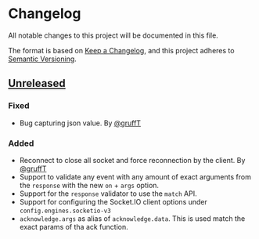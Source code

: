 # Changelog
All notable changes to this project will be documented in this file.

The format is based on [Keep a Changelog](https://keepachangelog.com/en/1.0.0/),
and this project adheres to [Semantic Versioning](https://semver.org/spec/v2.0.0.html).

## [Unreleased]
### Fixed
- Bug capturing json value. By [@gruffT](https://github.com/gruffT)
 
### Added
- Reconnect to close all socket and force reconnection by the client. By [@gruffT](https://github.com/gruffT)
- Support to validate any event with any amount of exact arguments from the `response` with the new `on` + `args` option.
- Support for the `response` validator to use the `match` API.
- Support for configuring the Socket.IO client options under `config.engines.socketio-v3`
- `acknowledge.args` as alias of `acknowledge.data`. This is used match the exact params of tha ack function.

[Unreleased]: https://github.com/olivierlacan/keep-a-changelog/compare/v1.0.1...HEAD
[1.1.0]: https://github.com/olivierlacan/keep-a-changelog/compare/v1.1.0...v1.0.1

